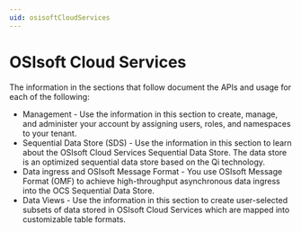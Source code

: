 ```yaml
---
uid: osisoftCloudServices
---
```


OSIsoft Cloud Services
======================

The information in the sections that follow document the APIs and usage for each of the following:

* Management - Use the information in this section to create, manage, and administer your account by assigning users, roles,
  and namespaces to your tenant.
* Sequential Data Store (SDS) - Use the information in this section to learn about the OSIsoft Cloud Services Sequential Data
  Store. The data store is an optimized sequential data store based on the Qi technology.
* Data ingress and OSIsoft Message Format - You use OSIsoft Message Format (OMF) to achieve high-throughput asynchronous
  data ingress into the OCS Sequential Data Store.
* Data Views - Use the information in this section to create user-selected subsets of data stored in OSIsoft Cloud Services which are mapped into customizable table formats.

